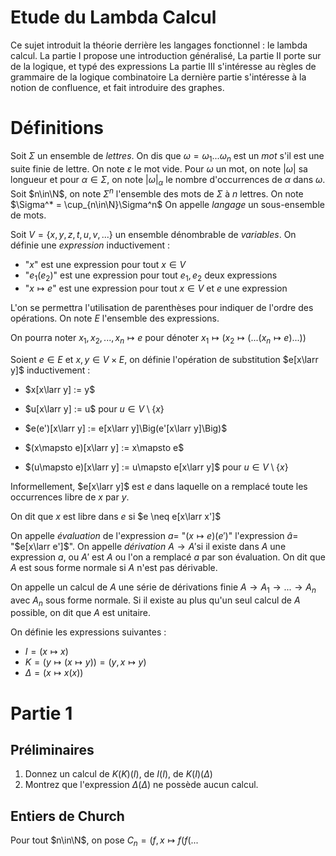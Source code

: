 # Etude du Lambda Calcul

Ce sujet introduit la théorie derrière les langages fonctionnel : le lambda calcul.
La partie I propose une introduction généralisé,
La partie II porte sur de la logique, et typé des expressions
La partie III s'intéresse au règles de grammaire de la logique combinatoire
La dernière partie s'intéresse à la notion de confluence, et fait introduire des graphes.

# Définitions

Soit $\Sigma$ un ensemble de *lettres*. On dis que $\omega=\omega_1...\omega_n$ est un *mot* s'il est une suite finie de lettre. On note $\varepsilon$ le mot vide.
 Pour $\omega$ un mot, on note $|\omega|$ sa longueur et pour $\alpha\in\Sigma$, on note $|\omega|_\alpha$ le nombre d'occurrences de $\alpha$ dans $\omega$.
 Soit $n\in\N$, on note $\Sigma^n$ l'ensemble des mots de $\Sigma$ à $n$ lettres. On note $\Sigma^* = \cup_{n\in\N}\Sigma^n$
On appelle *langage* un sous-ensemble de mots.

Soit $V=\{x,y,z,t,u,v,...\}$ un ensemble dénombrable de *variables*.
On définie une *expression* inductivement :
 - "$x$" est une expression pour tout $x\in V$
 - "$e_1(e_2)$" est une expression pour tout $e_1,e_2$ deux expressions
 - "$x\mapsto e$" est une expression pour tout $x\in V$ et $e$ une expression

L'on se permettra l'utilisation de parenthèses pour indiquer de l'ordre des opérations. On note $E$ l'ensemble des expressions.

On pourra noter $x_1,x_2,...,x_n\mapsto e$ pour dénoter $x_1\mapsto (x_2\mapsto(...(x_n\mapsto e)...))$

Soient $e\in E$ et $x,y\in V\times E$, on définie l'opération de substitution $e[x\larr y]$ inductivement :
 - $x[x\larr y] := y$
 
  - $u[x\larr y] := u$ pour $u\in V\setminus \{x\}$
  - $e(e')[x\larr y] := e[x\larr y]\Big(e'[x\larr y]\Big)$
  - $(x\mapsto e)[x\larr y] := x\mapsto e$
  - $(u\mapsto e)[x\larr y] := u\mapsto e[x\larr y]$ pour $u\in V\setminus \{x\}$

Informellement, $e[x\larr y]$ est $e$ dans laquelle on a remplacé toute les occurrences libre de $x$ par $y$.

On dit que $x$ est libre dans $e$ si $e \neq e[x\larr x']$

On appelle *évaluation* de l'expression $a =$ "$(x\mapsto e)(e')$" l'expression $â=$ "$e[x\larr e']$". 
On appelle *dérivation* $A\to A'$si il existe dans $A$ une expression $a$, ou $A'$ est $A$ ou l'on a remplacé $a$ par son évaluation. On dit que $A$ est sous forme normale si $A$ n'est pas dérivable.

On appelle un calcul de $A$ une série de dérivations finie $A\to A_1 \to ... \to A_n$ avec $A_n$ sous forme normale.
Si il existe au plus qu'un seul calcul de $A$ possible, on dit que $A$ est unitaire.

On définie les expressions suivantes :
 - $I = (x\mapsto x)$
 - $K =  (y\mapsto (x\mapsto y)) = (y,x\mapsto y)$
 - $\Delta = (x\mapsto x(x))$

# Partie 1

## Préliminaires
1. Donnez un calcul de $K(K)(I)$, de $I(I)$, de $K(I)(\Delta)$
2. Montrez que l'expression $\Delta(\Delta)$ ne possède aucun calcul.

## Entiers de Church

Pour tout $n\in\N$, on pose $C_n = (f,x\mapsto f(f(...$


<!--stackedit_data:
eyJoaXN0b3J5IjpbLTc1MDkzMzEzLDIwMTk4MzcwNTksNDgyOD
AyNzM5LC0yMDg4NzQ2NjEyXX0=
-->